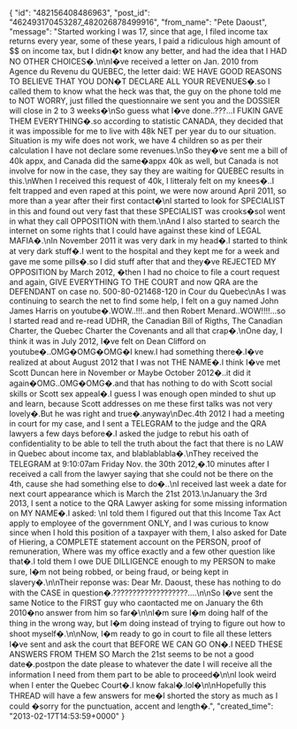 {
   "id": "482156408486963",
   "post_id": "462493170453287_482026878499916",
   "from_name": "Pete Daoust",
   "message": "Started working I was 17, since that age, I filed income tax returns every year, some of these years, I paid a ridiculous high amount of $$ on income tax, but I didn�t know any better, and had the idea that I HAD NO OTHER CHOICES�.\n\nI�ve received a letter on Jan. 2010 from Agence du Revenu du QUEBEC, the letter daid: WE HAVE GOOD REASONS TO BELIEVE THAT YOU DON�T DECLARE ALL YOUR REVENUES�.so I called them to know what the heck was that, the guy on the phone told me to NOT WORRY, just filled the questionnaire we sent you and the DOSSIER will close in 2 to 3 weeks�\nSo guess what I�ve done..???...I FUKIN GAVE THEM EVERYTHING�.so according to statistic CANADA, they decided that it was impossible for me to live with 48k NET per year du to our situation. Situation is my wife does not work, we have 4 children so as per their calculation I have not declare some revenues.\nSo they�ve sent me a bill of 40k appx, and Canada did the same�appx 40k as well, but Canada is not involve for now in the case, they say they are waiting for QUEBEC results in this.\nWhen I received this request of 40k, I litteraly felt on my knees�..I felt trapped and even raped at this point, we were now around April 2011, so more than a year after their first contact�\nI started to look for SPECIALIST in this and found out very fast that these SPECIALIST was crooks�soI went in what they call OPPOSITION with them.\nAnd I also started to search the internet on some rights that I could have against these kind of LEGAL MAFIA�.\nIn November 2011 it was very dark in my head�.I started to think at very dark stuff�.I went to the hospital and they kept me for a week and gave me some pills�.so I did stuff after that and they�ve REJECTED MY OPPOSITION by March 2012, �then I had no choice to file a court request and again, GIVE EVERYTHING TO THE COURT and now QRA are the DEFENDANT on case no. 500-80-021468-120 in Cour du Quebec\nAs I was continuing to search the net to find some help, I felt on a guy named John James Harris on youtube�.WOW..!!!..and then Robert Menard..WOW!!!!...so I started read and re-read UDHR, the Canadian Bill of Rigths, The Canadian Charter, the Quebec Charter the Covenants and all that crap�.\nOne day, I think it was in July 2012, I�ve felt on Dean Clifford on youtube�..OMG�OMG�OMG�I knew.I had something there�.I�ve realized at about August 2012 that I was not THE NAME�.I think I�ve met Scott Duncan here in November or Maybe October 2012�..it did it again�OMG..OMG�OMG�.and that has nothing to do with Scott social skills or Scott sex appeal�.I guess I was enough open minded to shut up and learn, because Scott addresses on me these first talks was not very lovely�.But he was right and true�.anyway\nDec.4th 2012 I had a meeting in court for my case, and I sent a TELEGRAM to the judge and the QRA lawyers a few days before�.I asked the judge to rebut his oath of confidentiality to be able to tell the truth about the fact that there is no LAW in Quebec about income tax, and blablablabla�.\nThey received the TELEGRAM at 9:10:07am Friday Nov. the 30th 2012,�.10 minutes after I received a call from the lawyer saying that she could not be there on the 4th, cause she had something else to do�..\nI received last week a date for next court appearance which is March the 21st 2013.\nJanuary the 3rd 2013, I sent a notice to the QRA Lawyer asking for some missing information on MY NAME�.I asked: \nI told them I figured out that this Income Tax Act apply to employee of the government ONLY, and I was curious to know since when I hold this position of a taxpayer with them, I also asked for Date of Hiering, a COMPLETE statement account on the PERSON, proof of remuneration, Where was my office exactly and a few other question like that�.I told them I owe DUE DILLIGENCE enough to my PERSON to make sure, I�m not being robbed, or being fraud, or being kept in slavery�.\n\nTheir reponse was: Dear Mr. Daoust, these has nothing to do with the CASE in question�.???????????????????....\n\nSo I�ve sent the same Notice to the FIRST guy who caontacted me on January the 6th 2010�no answer from him so far�\n\nI�m sure I�m doing half of the thing in the wrong way, but I�m doing instead of trying to figure out how to shoot myself�.\n\nNow, I�m ready to go in court to file all these letters I�ve sent and ask the court that BEFORE WE CAN GO ON�.I NEED THESE ANSWERS FROM THEM SO March the 21st seems to be not a good date�.postpon the date please to whatever the date I will receive all the information I need from them part to be able to proceed�\n\nI look weird when I enter the Quebec Court�.I know fakal�.lol�\n\nHopefully this THREAD will have a few answers for me�I shorted the story as much as I could �sorry for the punctuation, accent and length�.",
   "created_time": "2013-02-17T14:53:59+0000"
 }
